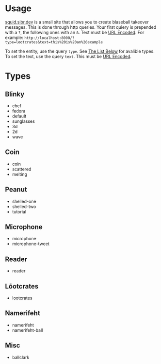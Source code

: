 # Usage
[squid.sibr.dev](https://squid.sibr.dev) is a small site that allows you to create blaseball takeover messages. This is done through http queries. Your first quiery is prepended with a `?`, the following ones with an `&`. Text must be [URL Encoded](https://www.urlencoder.io/). For example: `http://localhost:8000/?type=lootcrates&text=this%20is%20an%20example`

To set the entity, use the query `type`. See [The List Below](#types) for avalible types. 
To set the text, use the query `text`. This must be [URL Encoded](https://www.urlencoder.io/). 

# Types
## Blinky
- chef
- fedora
- default
- sunglasses
- 3d
- 2d
- wave

## Coin
- coin
- scattered
- melting
  
## Peanut
- shelled-one
- shelled-two
- tutorial

## Microphone
- microphone
- microphone-tweet

## Reader
- reader

## Lōotcrates
- lootcrates

## Namerifeht
- namerifeht
- namerifeht-ball

## Misc
- ballclark